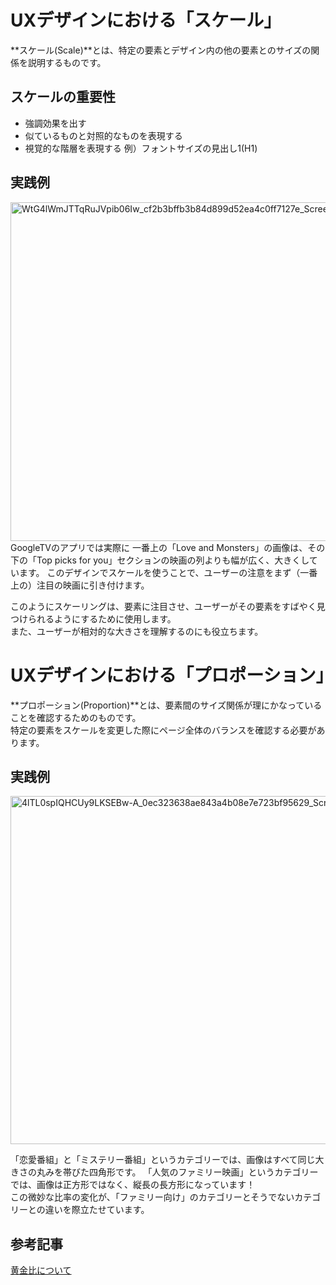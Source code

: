 # UXデザインにおける「スケール」
**スケール(Scale)**とは、特定の要素とデザイン内の他の要素とのサイズの関係を説明するものです。

## スケールの重要性
- 強調効果を出す
- 似ているものと対照的なものを表現する
- 視覚的な階層を表現する
例）フォントサイズの見出し1(H1)

## 実践例
<img width="1048" height="542" alt="WtG4lWmJTTqRuJVpib06Iw_cf2b3bffb3b84d899d52ea4c0ff7127e_Screenshot-2021-03-05-at-12 24 01-PM" src="https://github.com/user-attachments/assets/74d7f7a4-8a7d-4f2f-9086-0cf055119ce9" />  
GoogleTVのアプリでは実際に  
一番上の「Love and Monsters」の画像は、その下の「Top picks for you」セクションの映画の列よりも幅が広く、大きくしています。  
このデザインでスケールを使うことで、ユーザーの注意をまず（一番上の）注目の映画に引き付けます。  

このようにスケーリングは、要素に注目させ、ユーザーがその要素をすばやく見つけられるようにするために使用します。  
また、ユーザーが相対的な大きさを理解するのにも役立ちます。  

# UXデザインにおける「プロポーション」
**プロポーション(Proportion)**とは、要素間のサイズ関係が理にかなっていることを確認するためのものです。  
特定の要素をスケールを変更した際にページ全体のバランスを確認する必要があります。  

## 実践例

<img width="1058" height="557" alt="4lTL0spIQHCUy9LKSEBw-A_0ec323638ae843a4b08e7e723bf95629_Screenshot-2021-03-05-at-12 25 00-PM" src="https://github.com/user-attachments/assets/95730d55-21ff-4043-af35-b859d5be9f62" />  

「恋愛番組」と「ミステリー番組」というカテゴリーでは、画像はすべて同じ大きさの丸みを帯びた四角形です。
「人気のファミリー映画」というカテゴリーでは、画像は正方形ではなく、縦長の長方形になっています！  
この微妙な比率の変化が、「ファミリー向け」のカテゴリーとそうでないカテゴリーとの違いを際立たせています。  


## 参考記事
[黄金比について](https://uxplanet.org/golden-ratio-bring-balance-in-ui-design-765c954f0ff9)
